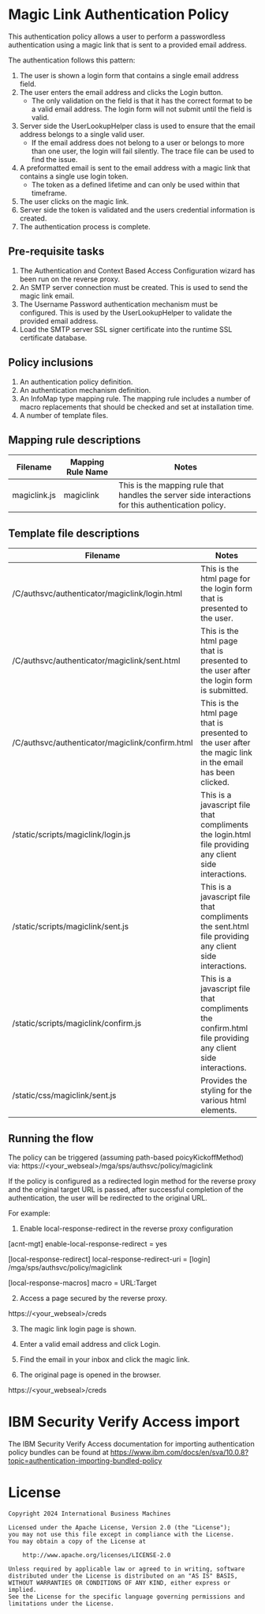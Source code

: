 # Magic Link Authentication Policy
This authentication policy allows a user to perform a passwordless authentication using a magic link that is sent to a provided email address.

The authentication follows this pattern:

1. The user is shown a login form that contains a single email address field.
2. The user enters the email address and clicks the Login button.
	- The only validation on the field is that it has the correct format to be a valid email address. The login form will not submit until the field is valid.
3. Server side the UserLookupHelper class is used to ensure that the email address belongs to a single valid user.
	- If the email address does not belong to a user or belongs to more than one user, the login will fail silently. The trace file can be used to find the issue.
4. A preformatted email is sent to the email address with a magic link that contains a single use login token.
	- The token as a defined lifetime and can only be used within that timeframe.
5. The user clicks on the magic link.
6. Server side the token is validated and the users credential information is created.
7. The authentication process is complete.

## Pre-requisite tasks

1. The Authentication and Context Based Access Configuration wizard has been run on the reverse proxy.
2. An SMTP server connection must be created. This is used to send the magic link email.
3. The Username Password authentication mechanism must be configured. This is used by the UserLookupHelper to validate the provided email address.
4. Load the SMTP server SSL signer certificate into the runtime SSL certificate database.

## Policy inclusions

1. An authentication policy definition.
2. An authentication mechanism definition.
3. An InfoMap type mapping rule. The mapping rule includes a number of macro replacements that should be checked and set at installation time.
4. A number of template files.

## Mapping rule descriptions

| Filename | Mapping Rule Name | Notes |
| -------- | ----------------- | ----- |
| magiclink.js | magiclink | This is the mapping rule that handles the server side interactions for this authentication policy. |

## Template file descriptions

| Filename | Notes |
| -------- | ----- |
| /C/authsvc/authenticator/magiclink/login.html | This is the html page for the login form that is presented to the user. |
| /C/authsvc/authenticator/magiclink/sent.html | This is the html page that is presented to the user after the login form is submitted. |
| /C/authsvc/authenticator/magiclink/confirm.html | This is the html page that is presented to the user after the magic link in the email has been clicked. |
| /static/scripts/magiclink/login.js | This is a javascript file that compliments the login.html file providing any client side interactions. |
| /static/scripts/magiclink/sent.js | This is a javascript file that compliments the sent.html file providing any client side interactions. |
| /static/scripts/magiclink/confirm.js | This is a javascript file that compliments the confirm.html file providing any client side interactions. |
| /static/css/magiclink/sent.js | Provides the styling for the various html elements. |

## Running the flow

The policy can be triggered (assuming path-based poicyKickoffMethod) via: https://<your_webseal>/mga/sps/authsvc/policy/magiclink

If the policy is configured as a redirected login method for the reverse proxy and the original target URL is passed, after successful completion of the authentication, the user will be redirected to the original URL.

For example:

1. Enable local-response-redirect in the reverse proxy configuration

[acnt-mgt]
enable-local-response-redirect = yes

[local-response-redirect]
local-response-redirect-uri = [login] /mga/sps/authsvc/policy/magiclink

[local-response-macros]
macro = URL:Target

2. Access a page secured by the reverse proxy.

https://<your_webseal>/creds

3. The magic link login page is shown.

4. Enter a valid email address and click Login.

5. Find the email in your inbox and click the magic link.

6. The original page is opened in the browser.

https://<your_webseal>/creds

# IBM Security Verify Access import
The IBM Security Verify Access documentation for importing authentication policy bundles can be found at https://www.ibm.com/docs/en/sva/10.0.8?topic=authentication-importing-bundled-policy 

# License
```
Copyright 2024 International Business Machines

Licensed under the Apache License, Version 2.0 (the "License");
you may not use this file except in compliance with the License.
You may obtain a copy of the License at

    http://www.apache.org/licenses/LICENSE-2.0

Unless required by applicable law or agreed to in writing, software
distributed under the License is distributed on an "AS IS" BASIS,
WITHOUT WARRANTIES OR CONDITIONS OF ANY KIND, either express or implied.
See the License for the specific language governing permissions and
limitations under the License.
```

